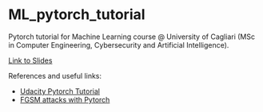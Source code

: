 # ML_pytorch_tutorial

Pytorch tutorial for Machine Learning course @ University of Cagliari (MSc in Computer Engineering, Cybersecurity and Artificial Intelligence).

[Link to Slides](https://docs.google.com/presentation/d/1nrBic8Y5r7biNzt0wuO1DFm2WDKciOawt9b7uipKQnc/edit?usp=sharing)

References and useful links:

* [Udacity Pytorch Tutorial](https://github.com/udacity/deep-learning-v2-pytorch)
* [FGSM attacks with Pytorch](https://github.com/1Konny/FGSM)
